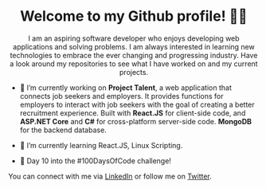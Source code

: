 <h1 align="center">
Welcome to my Github profile! 👨‍💻
</h1>
<p align="center">
I am an aspiring software developer who enjoys developing web applications and solving problems. I am always interested in learning new technologies to embrace the ever changing and progressing industry. Have a look around my repositories to see what I have worked on and my current projects. 
  

  
- 🔭 I’m currently working on **Project Talent**, a web application that connects job seekers and employers. It provides functions for employers to interact with job seekers with the goal of creating a better recruitment experience. Built with **React.JS** for client-side code, and **ASP.NET Core** and **C#** for cross-platform server-side code. **MongoDB** for the backend database.

- 🌱 I’m currently learning React.JS, Linux Scripting.

- 💪 Day 10 into the #100DaysOfCode challenge!

You can connect with me via [LinkedIn](https://nz.linkedin.com/in/chesda-reth-8427741b3) or follow me on [Twitter](https://twitter.com/ChesdaReth).

</p>
<!--
**rethc/rethc** is a ✨ _special_ ✨ repository because its `README.md` (this file) appears on your GitHub profile.

Here are some ideas to get you started:

- 🔭 I’m currently working on ...
- 🌱 I’m currently learning ...
- 👯 I’m looking to collaborate on ...
- 🤔 I’m looking for help with ...
- 💬 Ask me about ...
- 📫 How to reach me: ...
- 😄 Pronouns: ...
- ⚡ Fun fact: ...
-->
